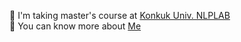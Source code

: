 🌱 I'm taking master's course at [Konkuk Univ. NLPLAB](http://nlp.konkuk.ac.kr/)          
📃 You can know more about [Me](https://www.linkedin.com/in/woojin-lee-6ab9a0217/)      
